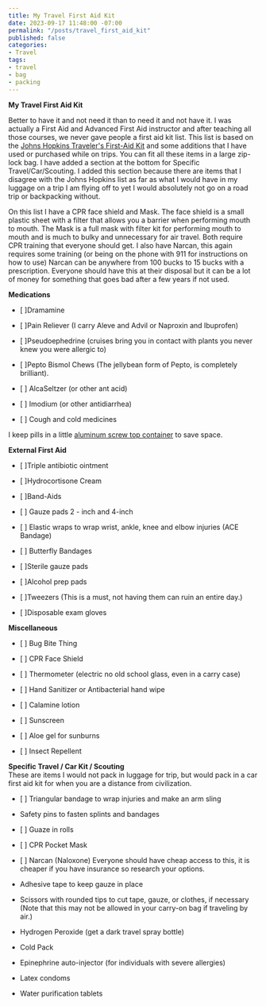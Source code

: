 ```yaml
---
title: My Travel First Aid Kit
date: 2023-09-17 11:48:00 -07:00
permalink: "/posts/travel_first_aid_kit"
published: false
categories:
- Travel
tags:
- travel
- bag
- packing
---
```


**My Travel First Aid Kit**

Better to have it and not need it than to need it and not have it.  I was actually a First Aid and Advanced First Aid instructor and after teaching all those courses, we never gave people a first aid kit list.  This list is based on the [Johns Hopkins Traveler's First-Aid Kit](https://www.hopkinsmedicine.org/health/wellness-and-prevention/travelers-firstaid-kit) and some additions that I have used or purchased while on trips.  You can fit all these items in a large zip-lock bag.  I have added a section at the bottom for Specific Travel/Car/Scouting.  I added this section because there are items that I disagree with the Johns Hopkins list as far as what I would have in my luggage on a trip I am flying off to yet I would absolutely not go on a road trip or backpacking without.

On this list I have a CPR face shield and Mask.  The face shield is a small plastic sheet with a filter that allows you a barrier when performing mouth to mouth.  The Mask is a full mask with filter kit for performing mouth to mouth and is much to bulky and unnecessary for air travel.  Both require CPR training that everyone should get.  I also have Narcan, this again requires some training (or being on the phone with 911 for instructions on how to use)  Narcan can be anywhere from 100 bucks to 15 bucks with a prescription.  Everyone should have this at their disposal but it can be a lot of money for something that goes bad after a few years if not used.

**Medications**

* \[ \]Dramamine

* \[ \]Pain Reliever (I carry Aleve and Advil or Naproxin and Ibuprofen)

* \[ \]Pseudoephedrine (cruises bring you in contact with plants you never knew you were allergic to)

* \[ \]Pepto Bismol Chews (The jellybean form of Pepto, is completely brilliant).

* \[ \] AlcaSeltzer (or other ant acid)

* \[ \] Imodium (or other antidiarrhea)

* \[ \] Cough and cold medicines

I keep pills in a little [aluminum screw top container](https://www.amazon.com/Hulless-Aluminum-Refillable-Containers-Container/dp/B072MC3K86/ref=sr_1_2?crid=3JUWN1483R5KW&keywords=small\+aluminum\+tins\+with\+screw\+lids&qid=1694406204&sprefix=small\+aluminum\+tins\+with\+screw\+lids%2Caps%2C152&sr=8-2) to save space.

**External First Aid**

* \[ \]Triple antibiotic ointment

* \[ \]Hydrocortisone Cream

* \[ \]Band-Aids

* \[ \] Gauze pads 2 - inch and 4-inch

* \[ \] Elastic wraps to wrap wrist, ankle, knee and elbow injuries (ACE Bandage)

* \[ \] Butterfly Bandages

* \[ \]Sterile gauze pads

* \[ \]Alcohol prep pads

* \[ \]Tweezers (This is a must, not having them can ruin an entire day.)

* \[ \]Disposable exam gloves

**Miscellaneous**

* \[ \] Bug Bite Thing

* \[ \] CPR Face Shield

* \[ \] Thermometer (electric no old school glass, even in a carry case)

* \[ \] Hand Sanitizer or Antibacterial hand wipe

* \[ \] Calamine lotion

* \[ \] Sunscreen

* \[ \] Aloe gel for sunburns 

* \[ \] Insect Repellent

**Specific Travel / Car Kit / Scouting**\
  These are items I would not pack in luggage for trip, but would pack in a car first aid kit for when you are a distance from civilization.  

* \[ \] Triangular bandage to wrap injuries and make an arm sling

* Safety pins to fasten splints and bandages

* \[ \] Guaze in rolls

* \[ \] CPR Pocket Mask 

* \[ \] Narcan (Naloxone) Everyone should have cheap access to this, it is cheaper if you have insurance so research your options.  

* Adhesive tape to keep gauze in place

* Scissors with rounded tips to cut tape, gauze, or clothes, if necessary (Note that this may not be allowed in your carry-on bag if traveling by air.)

* Hydrogen Peroxide (get a dark travel spray bottle)

* Cold Pack

* Epinephrine auto-injector (for individuals with severe allergies)

* Latex condoms

* Water purification tablets